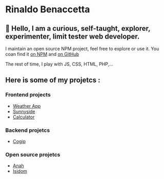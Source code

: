# Rinaldo Benaccetta

## 👋 Hello, I am a curious, self-taught, explorer, experimenter, limit tester web developer.

I maintain an open source NPM project, feel free to explore or use it. You coan find it [on NPM](https://www.npmjs.com/package/anah) and [on GitHub](https://github.com/RinaldoBenaccetta/anah)

The rest of time, I play with JS, CSS, HTML, PHP,...

## Here is some of my projetcs :

### Frontend projects

-   [Weather App](https://github.com/RinaldoBenaccetta/weather-app)
-   [Sunnyside](https://github.com/RinaldoBenaccetta/sunnyside-agency)
-   [Calculator](https://github.com/RinaldoBenaccetta/calculator)

### Backend projetcs

-   [Cogip](https://github.com/RinaldoBenaccetta/cogip)

### Open source projetcs

-   [Anah](https://github.com/RinaldoBenaccetta/anah)
-   [Isidom](https://github.com/RinaldoBenaccetta/isidom)
